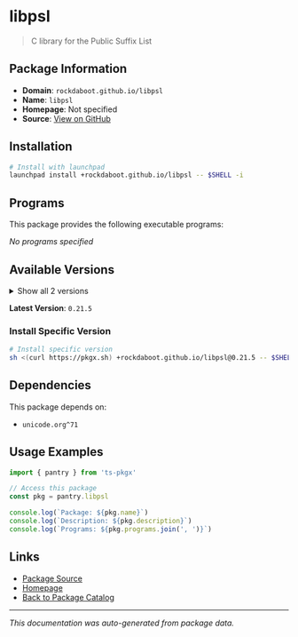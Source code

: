 # libpsl

> C library for the Public Suffix List

## Package Information

- **Domain**: `rockdaboot.github.io/libpsl`
- **Name**: `libpsl`
- **Homepage**: Not specified
- **Source**: [View on GitHub](https://github.com/pkgxdev/pantry/tree/main/projects/rockdaboot.github.io/libpsl/package.yml)

## Installation

```bash
# Install with launchpad
launchpad install +rockdaboot.github.io/libpsl -- $SHELL -i
```

## Programs

This package provides the following executable programs:

*No programs specified*

## Available Versions

<details>
<summary>Show all 2 versions</summary>

- `0.21.5`, `0.21.2`

</details>

**Latest Version**: `0.21.5`

### Install Specific Version

```bash
# Install specific version
sh <(curl https://pkgx.sh) +rockdaboot.github.io/libpsl@0.21.5 -- $SHELL -i
```

## Dependencies

This package depends on:

- `unicode.org^71`

## Usage Examples

```typescript
import { pantry } from 'ts-pkgx'

// Access this package
const pkg = pantry.libpsl

console.log(`Package: ${pkg.name}`)
console.log(`Description: ${pkg.description}`)
console.log(`Programs: ${pkg.programs.join(', ')}`)
```

## Links

- [Package Source](https://github.com/pkgxdev/pantry/tree/main/projects/rockdaboot.github.io/libpsl/package.yml)
- [Homepage](#)
- [Back to Package Catalog](../package-catalog.md)

---

*This documentation was auto-generated from package data.*
